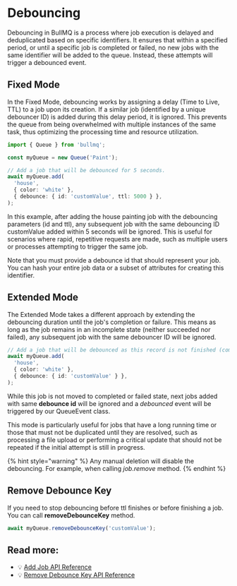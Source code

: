 # Debouncing

Debouncing in BullMQ is a process where job execution is delayed and deduplicated based on specific identifiers. It ensures that within a specified period, or until a specific job is completed or failed, no new jobs with the same identifier will be added to the queue. Instead, these attempts will trigger a debounced event.

## Fixed Mode

In the Fixed Mode, debouncing works by assigning a delay (Time to Live, TTL) to a job upon its creation. If a similar job (identified by a unique debouncer ID) is added during this delay period, it is ignored. This prevents the queue from being overwhelmed with multiple instances of the same task, thus optimizing the processing time and resource utilization.

```typescript
import { Queue } from 'bullmq';

const myQueue = new Queue('Paint');

// Add a job that will be debounced for 5 seconds.
await myQueue.add(
  'house',
  { color: 'white' },
  { debounce: { id: 'customValue', ttl: 5000 } },
);
```

In this example, after adding the house painting job with the debouncing parameters (id and ttl), any subsequent job with the same debouncing ID customValue added within 5 seconds will be ignored. This is useful for scenarios where rapid, repetitive requests are made, such as multiple users or processes attempting to trigger the same job.

Note that you must provide a debounce id that should represent your job. You can hash your entire job data or a subset of attributes for creating this identifier.

## Extended Mode

The Extended Mode takes a different approach by extending the debouncing duration until the job's completion or failure. This means as long as the job remains in an incomplete state (neither succeeded nor failed), any subsequent job with the same debouncer ID will be ignored.

```typescript
// Add a job that will be debounced as this record is not finished (completed or failed).
await myQueue.add(
  'house',
  { color: 'white' },
  { debounce: { id: 'customValue' } },
);
```

While this job is not moved to completed or failed state, next jobs added with same **debounce id** will be ignored and a _debounced_ event will be triggered by our QueueEvent class.

This mode is particularly useful for jobs that have a long running time or those that must not be duplicated until they are resolved, such as processing a file upload or performing a critical update that should not be repeated if the initial attempt is still in progress.

{% hint style="warning" %}
Any manual deletion will disable the debouncing. For example, when calling _job.remove_ method.
{% endhint %}

## Remove Debounce Key

If you need to stop debouncing before ttl finishes or before finishing a job. You can call **removeDebounceKey** method.

```typescript
await myQueue.removeDebounceKey('customValue');
```

## Read more:

- 💡 [Add Job API Reference](https://api.docs.bullmq.io/classes/v5.Queue.html#add)
- 💡 [Remove Debounce Key API Reference](https://api.docs.bullmq.io/classes/v5.Queue.html#removeDebounceKey)
